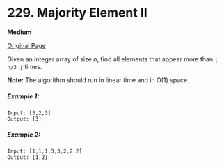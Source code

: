 # 229. Majority Element II

**Medium**

[Original Page](https://leetcode.com/problems/majority-element-ii/)

Given an integer array of size _n_, find all elements that appear more than `⌊ n/3 ⌋` times.

__Note:__ The algorithm should run in linear time and in O(1) space.

##### Example 1:
```
Input: [3,2,3]
Output: [3]
```
##### Example 2:
```
Input: [1,1,1,3,3,2,2,2]
Output: [1,2]
```

